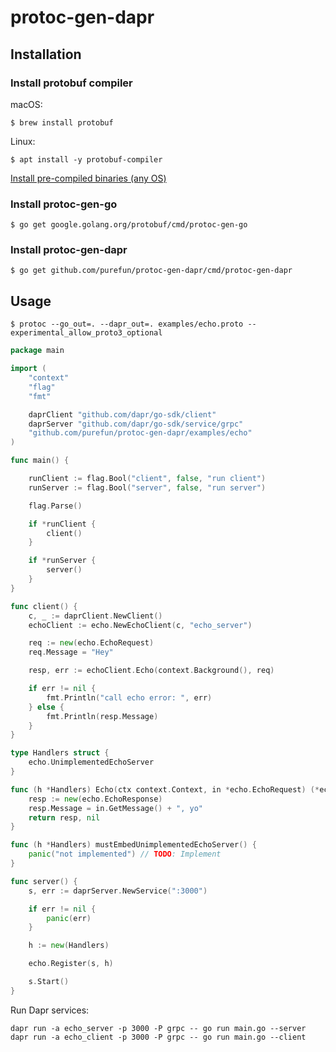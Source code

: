 # protoc-gen-dapr

## Installation

### Install protobuf compiler

macOS:

`$ brew install protobuf`

Linux:

`$ apt install -y protobuf-compiler`

[Install pre-compiled binaries (any OS)](https://grpc.io/docs/protoc-installation/#install-pre-compiled-binaries-any-os)


### Install protoc-gen-go

`$ go get google.golang.org/protobuf/cmd/protoc-gen-go`

### Install protoc-gen-dapr

`$ go get github.com/purefun/protoc-gen-dapr/cmd/protoc-gen-dapr`


## Usage

`$ protoc --go_out=. --dapr_out=. examples/echo.proto --experimental_allow_proto3_optional`


```go
package main

import (
	"context"
	"flag"
	"fmt"

	daprClient "github.com/dapr/go-sdk/client"
	daprServer "github.com/dapr/go-sdk/service/grpc"
	"github.com/purefun/protoc-gen-dapr/examples/echo"
)

func main() {

	runClient := flag.Bool("client", false, "run client")
	runServer := flag.Bool("server", false, "run server")

	flag.Parse()

	if *runClient {
		client()
	}

	if *runServer {
		server()
	}
}

func client() {
	c, _ := daprClient.NewClient()
	echoClient := echo.NewEchoClient(c, "echo_server")

	req := new(echo.EchoRequest)
	req.Message = "Hey"

	resp, err := echoClient.Echo(context.Background(), req)

	if err != nil {
		fmt.Println("call echo error: ", err)
	} else {
		fmt.Println(resp.Message)
	}
}

type Handlers struct {
	echo.UnimplementedEchoServer
}

func (h *Handlers) Echo(ctx context.Context, in *echo.EchoRequest) (*echo.EchoResponse, error) {
	resp := new(echo.EchoResponse)
	resp.Message = in.GetMessage() + ", yo"
	return resp, nil
}

func (h *Handlers) mustEmbedUnimplementedEchoServer() {
	panic("not implemented") // TODO: Implement
}

func server() {
	s, err := daprServer.NewService(":3000")

	if err != nil {
		panic(err)
	}

	h := new(Handlers)

	echo.Register(s, h)

	s.Start()
}
```

Run Dapr services:

`dapr run -a echo_server -p 3000 -P grpc -- go run main.go --server`
`dapr run -a echo_client -p 3000 -P grpc -- go run main.go --client`

